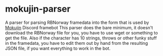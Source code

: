 # mokujin-parser
A parser for parsing RBNorway framedata into the form that is used by [Mokujin](https://github.com/BKNR/mokujin) Discord framebot
This parser does the bare minimum, it doesn't download the RBNorway file for you, you have to use wget or something to get the file. Also if the character has 10 strings, throws or other funky stuff in the framedata, you have to edit them out by hand from the resulting JSON file, if you want everything to work in the bot. 
